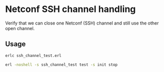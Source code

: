 # Netconf SSH channel handling

Verify that we can close one Netconf (SSH) channel and still use the other open channel.

## Usage

```bash
erlc ssh_channel_test.erl

erl -noshell -s ssh_channel_test test -s init stop
```
